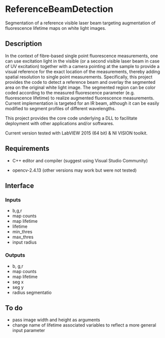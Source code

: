 # ReferenceBeamDetection

Segmentation of a reference visible laser beam targeting augmentation of fluorescence lifetime maps on white light images. 


## Description

In the context of fibre-based single point fluorescence measurements, one can use excitation light in the visible (or a second visible laser beam in case of UV 
excitation) together with a camera pointing at the sample to provide a visual reference for the exact location of the measurements, thereby adding spatial resolution 
to single point measurements. Specifically, this project provides the code to detect a reference beam and overlay the segmented area on the original white light image.
The segmented region can be color coded according to the measured fluorescence parameter (e.g. fluorescence lifetime) to realize augmented fluorescence measurements.
Current implementation is targeted for an IR beam, although it can be easily modified to segment profiles of different wavelengths.


This project provides the core code underlying a DLL to facilitate deployment with other applications and/or softwares.


Current version tested with LabVIEW 2015 (64 bit) & NI VISION toolkit.


## Requirements

- C++ editor and compiler (suggest using Visual Studio Community)

- opencv-2.4.13 (other versions may work but were not tested)


## Interface

### Inputs

- b,g,r
- map counts
- map lifetime
- lifetime
- min_thres
- max_thres
- input radius

### Outputs

- b, g,r
- map counts
- map lifetime
- seg x
- seg y
- radius segmentatio


## To do

- pass image width and height as arguments
- change name of lifetime associated variables to reflect a more general input parameter